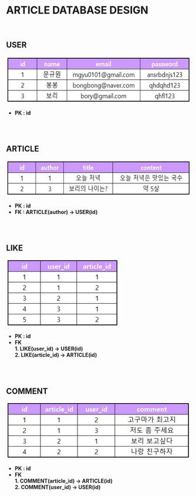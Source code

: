 # **ARTICLE DATABASE DESIGN**
<br>

## **USER**
<img src="./img/TABLE_USER.png" width="561" height="129" />

* **PK : id**

<br/><br/>

## **ARTICLE**
<img src="./img/TABLE_ARTICLE.png" width="584" height="99" />

* **PK : id**
* **FK : ARTICLE(author)  &#8594;  USER(id)**<br/>

<br/><br/>

## **LIKE**
<img src="./img/TABLE_LIKE.png" width="308" height="185" />

* **PK : id**
* **FK** <br/>
    **1. LIKE(user_id)  &#8594;  USER(id)**<br/>
    **2. LIKE(article_id)  &#8594;  ARTICLE(id)**

<br/><br/>

## **COMMENT**
<img src="./img/TABLE_COMMENT.png" width="502" height="155" />

* **PK : id**
* **FK** <br/>
    **1. COMMENT(article_id)  &#8594;  ARTICLE(id)**<br/>
    **2. COMMENT(user_id)  &#8594;  USER(id)**